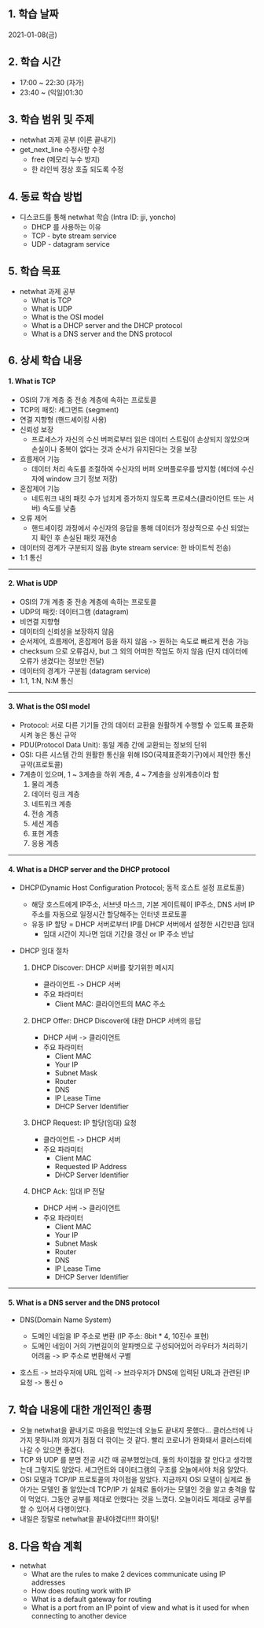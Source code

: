 ## 1. 학습 날짜

2021-01-08(금)


## 2. 학습 시간

* 17:00 ~ 22:30 (자가)
* 23:40 ~ (익일)01:30


## 3. 학습 범위 및 주제

* netwhat 과제 공부 (이론 끝내기)
* get_next_line 수정사항 수정
	* free (메모리 누수 방지)
	* 한 라인씩 정상 호출 되도록 수정


## 4. 동료 학습 방법

* 디스코드를 통해 netwhat 학습 (Intra ID: jji, yoncho)
	* DHCP 를 사용하는 이유
	* TCP - byte stream service
	* UDP - datagram service


## 5. 학습 목표

* netwhat 과제 공부
	* What is TCP
	* What is UDP
	* What is the OSI model
	* What is a DHCP server and the DHCP protocol
	* What is a DNS server and the DNS protocol


## 6. 상세 학습 내용

#### 1. What is TCP

* OSI의 7개 계층 중 전송 계층에 속하는 프로토콜 
* TCP의 패킷: 세그먼트 (segment)
* 연결 지향형 (핸드셰이킹 사용)
* 신뢰성 보장
	* 프로세스가 자신의 수신 버퍼로부터 읽은 데이터 스트림이 손상되지 않았으며 손실이나 중복이 없다는 것과 순서가 유지된다는 것을 보장
* 흐름제어 기능
	* 데이터 처리 속도를 조절하여 수신자의 버퍼 오버플로우를 방지함 (헤더에 수신자에 window 크기 정보 저장)
* 혼잡제어 기능
	* 네트워크 내의 패킷 수가 넘치게 증가하지 않도록 프로세스(클라이언트 또는 서버) 속도를 낮춤
* 오류 제어
	* 핸드셰이킹 과정에서 수신자의 응답을 통해 데이터가 정상적으로 수신 되었는지 확인 후 손실된 패킷 재전송
* 데이터의 경계가 구분되지 않음 (byte stream service: 한 바이트씩 전송)
* 1:1 통신


<hr>

#### 2. What is UDP

* OSI의 7개 계층 중 전송 계층에 속하는 프로토콜
* UDP의 패킷: 데이터그램 (datagram)
* 비연결 지향형
* 데이터의 신뢰성을 보장하지 않음
* 순서제어, 흐름제어, 혼잡제어 등을 하지 않음 -> 원하는 속도로 빠르게 전송 가능
* checksum 으로 오류검사, but 그 외의 어떠한 작엄도 하지 않음 (단지 데이터에 오류가 생겼다는 정보만 전달)
* 데이터의 경계가 구분됨 (datagram service)
* 1:1, 1:N, N:M 통신


<hr>

#### 3. What is the OSI model

* Protocol: 서로 다른 기기들 간의 데이터 교환을 원활하게 수행할 수 있도록 표준화 시켜 놓은 통신 규약
* PDU(Protocol Data Unit): 동일 계층 간에 교환되는 정보의 단위
* OSI: 다른 시스템 간의 원활한 통신을 위해 ISO(국제표준화기구)에서 제안한 통신 규약(프로토콜)
* 7계층이 있으며, 1 ~ 3계층을 하위 계층, 4 ~ 7계층을 상위계층이라 함
	1. 물리 계층
	2. 데이터 링크 계층
	3. 네트워크 계층
	4. 전송 계층
	5. 세션 계층
	6. 표현 계층
	7. 응용 계층


<hr>

#### 4. What is a DHCP server and the DHCP protocol

* DHCP(Dynamic Host Configuration Protocol; 동적 호스트 설정 프로토콜)
	* 해당 호스트에게 IP주소, 서브넷 마스크, 기본 게이트웨이 IP주소, DNS 서버 IP주소를 자동으로 일정시간 할당해주는 인터넷 프로토콜
	* 유동 IP 할당 = DHCP 서버로부터 IP를 DHCP 서버에서 설정한 시간만큼 임대
		* 임대 시간이 지나면 임대 기간을 갱신 or IP 주소 반납

* DHCP 임대 절차
	1. DHCP Discover: DHCP 서버를 찾기위한 메시지 
		* 클라이언트 -> DHCP 서버
		* 주요 파라미터
			* Client MAC: 클라이언트의 MAC 주소

	2. DHCP Offer: DHCP Discover에 대한 DHCP 서버의 응답
		* DHCP 서버 -> 클라이언트
		* 주요 파라미터
			* Client MAC
			* Your IP
			* Subnet Mask
			* Router
			* DNS
			* IP Lease Time
			* DHCP Server Identifier

	3. DHCP Request: IP 할당(임대) 요청
		* 클라이언트 -> DHCP 서버
		* 주요 파라미터
			* Client MAC
			* Requested IP Address
			* DHCP Server Identifier

	4. DHCP Ack: 임대 IP 전달
		* DHCP 서버 -> 클라이언트
		* 주요 파라미터
			* Client MAC
			* Your IP
			* Subnet Mask
			* Router
			* DNS
			* IP Lease Time
			* DHCP Server Identifier


<hr>

#### 5. What is a DNS server and the DNS protocol

* DNS(Domain Name System)
	* 도메인 네임을 IP 주소로 변환 (IP 주소: 8bit * 4, 10진수 표현)
	* 도메인 네임이 거의 가변길이의 알파벳으로 구성되어있어 라우터가 처리하기 어려움 -> IP 주소로 변환해서 구별

* 호스트 -> 브라우저에 URL 입력 -> 브라우저가 DNS에 입력된 URL과 관련된 IP 요청 -> 통신 o



## 7. 학습 내용에 대한 개인적인 총평

* 오늘 netwhat을 끝내기로 마음을 먹었는데 오늘도 끝내지 못했다... 클러스터에 나가지 못하니까 의지가 점점 더 깎이는 것 같다. 빨리 코로나가 완화돼서 클러스터에 나갈 수 있으면 좋겠다. 
* TCP 와 UDP 를 분명 전공 시간 때 공부했었는데, 둘의 차이점을 잘 안다고 생각했는데 그렇지도 않았다. 세그먼트와 데이터그램의 구조를 오늘에서야 처음 알았다.
* OSI 모델과 TCP/IP 프로토콜의 차이점을 알았다. 지금까지 OSI 모델이 실제로 돌아가는 모델인 줄 알았는데 TCP/IP 가 실제로 돌아가는 모델인 것을 알고 충격을 많이 먹었다. 그동안 공부를 제대로 안했다는 것을 느꼈다. 오늘이라도 제대로 공부를 할 수 있어서 다행이었다. 
* 내일은 정말로 netwhat을 끝내야겠다!!!! 화이팅!



## 8. 다음 학습 계획

* netwhat
	* What are the rules to make 2 devices communicate using IP addresses
	* How does routing work with IP
	* What is a default gateway for routing
	* What is a port from an IP point of view and what is it used for when connecting to another device